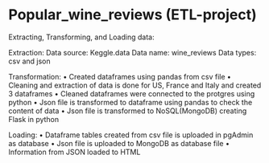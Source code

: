 # Popular_wine_reviews (ETL-project)
Extracting, Transforming, and Loading data:

Extraction:
Data source: Keggle.data
Data name: wine_reviews
Data types: csv and json

Transformation:
•	Created dataframes using pandas from csv file
•	Cleaning and extraction of data is done for US, France and Italy and created 3 dataframes
•	Cleaned dataframes were connected to the protgres using python
•	Json file is transformed to dataframe using pandas to check the content of data
•	Json file is transformed to NoSQL(MongoDB) creating Flask in python

Loading:
•	Dataframe tables created from csv file is uploaded in pgAdmin as database
•	Json file is uploaded to MongoDB as database file
•	Information from JSON loaded to HTML

